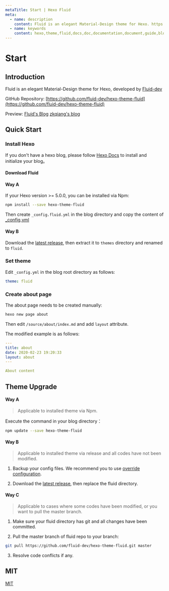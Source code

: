 ```yaml
---
metaTitle: Start | Hexo Fluid
meta:
  - name: description
    content: Fluid is an elegant Material-Design theme for Hexo. https://github.com/fluid-dev/hexo-theme-fluid
  - name: keywords
    content: hexo,theme,fluid,docs,doc,documentation,document,guide,blog,post,article
---
```


# Start

## Introduction

Fluid is an elegant Material-Design theme for Hexo, developed by [Fluid-dev](https://github.com/fluid-dev)

GitHub Repository: [https://github.com/fluid-dev/hexo-theme-fluid](https://github.com/fluid-dev/hexo-theme-fluid)

Preview: [Fluid's Blog](https://hexo.fluid-dev.com/)    [zkqiang's blog](https://zkqiang.cn)

## Quick Start

### Install Hexo

If you don't have a hexo blog, please follow [Hexo Docs](https://hexo.io/docs/) to install and initialize your blog。

#### Download Fluid

#### Way A

If your Hexo version >= 5.0.0, you can be installed via Npm:

```sh
npm install --save hexo-theme-fluid
```

Then create `_config.fluid.yml` in the blog directory and copy the content of [_config.yml](https://github.com/fluid-dev/hexo-theme-fluid/blob/master/_config.yml)

#### Way B

Download the [latest release](https://github.com/fluid-dev/hexo-theme-fluid/releases), then extract it to `themes` directory and renamed to `fluid`.

### Set theme

Edit `_config.yml` in the blog root directory as follows:

```yaml
theme: fluid
```

### Create about page

The about page needs to be created manually:

```bash
hexo new page about
```

Then edit `/source/about/index.md` and add `layout` attribute.

The modified example is as follows:

```yaml
---
title: about
date: 2020-02-23 19:20:33
layout: about
---

About content
```

## Theme Upgrade

#### Way A

> Applicable to installed theme via Npm.

Execute the command in your blog directory：

```bash
npm update --save hexo-theme-fluid
```

#### Way B

> Applicable to installed theme via release and all codes have not been modified.

1. Backup your config files. We recommend you to use [override configuration](/en/guide/#override-configuration).

2. Download the [latest release](https://github.com/fluid-dev/hexo-theme-fluid/releases), then replace the fluid directory.

#### Way C

> Applicable to cases where some codes have been modified, or you want to pull the master branch.

1. Make sure your fluid directory has git and all changes have been committed.

2. Pull the master branch of fluid repo to your branch:

```bash
git pull https://github.com/fluid-dev/hexo-theme-fluid.git master
```

3. Resolve code conflicts if any.

## MIT

[MIT](https://github.com/fluid-dev/hexo-theme-fluid/blob/master/LICENSE)
